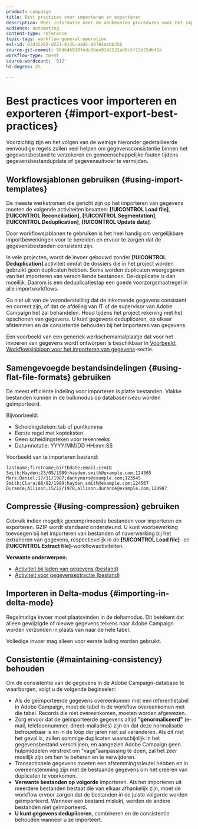 ```yaml
---
product: campaign
title: Best practices voor importeren en exporteren
description: Meer informatie over de aanbevolen procedures voor het importeren of exporteren van gegevens.
audience: automating
content-type: reference
topic-tags: workflow-general-operation
exl-id: 03d35202-d221-4136-aad4-00704aabb356
source-git-commit: 98d646919fedc66ee9145522ad0c5f15b25dbf2e
workflow-type: tm+mt
source-wordcount: '512'
ht-degree: 2%

---
```


# Best practices voor importeren en exporteren {#import-export-best-practices}

Voorzichtig zijn en het volgen van de weinige hieronder gedetailleerde eenvoudige regels zullen veel helpen om gegevensconsistentie binnen het gegevensbestand te verzekeren en gemeenschappelijke fouten tijdens gegevensbestandupdate of gegevensuitvoer te vermijden.

## Workflowsjablonen gebruiken {#using-import-templates}

De meeste werkstromen die gericht zijn op het importeren van gegevens moeten de volgende activiteiten bevatten: **[!UICONTROL Load file]**, **[!UICONTROL Reconciliation]**, **[!UICONTROL Segmentation]**, **[!UICONTROL Deduplication]**, **[!UICONTROL Update data]**.

Door workflowsjablonen te gebruiken is het heel handig om vergelijkbare importbewerkingen voor te bereiden en ervoor te zorgen dat de gegevensbestanden consistent zijn.

In vele projecten, wordt de invoer gebouwd zonder **[!UICONTROL Deduplication]** activiteit omdat de dossiers die in het project worden gebruikt geen duplicaten hebben. Soms worden duplicaten weergegeven van het importeren van verschillende bestanden. De-duplicatie is dan moeilijk. Daarom is een deduplicatiestap een goede voorzorgsmaatregel in alle importworkflows.

Ga niet uit van de veronderstelling dat de inkomende gegevens consistent en correct zijn, of dat de afdeling van IT of de supervisor van Adobe Campaign het zal behandelen. Houd tijdens het project rekening met het opschonen van gegevens. U kunt gegevens dedupliceren, op elkaar afstemmen en de consistentie behouden bij het importeren van gegevens.

Een voorbeeld van een generiek werkschemamalplaatje dat voor het invoeren van gegevens wordt ontworpen is beschikbaar in [Voorbeeld: Workflowsjabloon voor het importeren van gegevens](../../platform/using/creating-import-export-templates.md)-sectie.

## Samengevoegde bestandsindelingen {#using-flat-file-formats} gebruiken

De meest efficiënte indeling voor importeren is platte bestanden. Vlakke bestanden kunnen in de bulkmodus op databaseniveau worden geïmporteerd.

Bijvoorbeeld:

* Scheidingsteken: tab of puntkomma
* Eerste regel met kopteksten
* Geen scheidingsteken voor tekenreeks
* Datumnotatie: YYYY/MM/DD HH:mm:SS

Voorbeeld van te importeren bestand:

```
lastname;firstname;birthdate;email;crmID
Smith;Hayden;23/05/1989;hayden.smith@example.com;124365
Mars;Daniel;17/11/1987;dannymars@example.com;123545
Smith;Clara;08/02/1989;hayden.smith@example.com;124567
Durance;Allison;15/12/1978;allison.durance@example.com;120987
```

## Compressie {#using-compression} gebruiken

Gebruik indien mogelijk gecomprimeerde bestanden voor importeren en exporteren. GZIP wordt standaard ondersteund. U kunt voorbewerking toevoegen bij het importeren van bestanden of naverwerking bij het extraheren van gegevens, respectievelijk in de **[!UICONTROL Load file]**- en **[!UICONTROL Extract file]**-workflowactiviteiten.

**Verwante onderwerpen:**

* [Activiteit bij laden van gegevens (bestand)](../../workflow/using/data-loading--file-.md)
* [Activiteit voor gegevensextractie (bestand)](../../workflow/using/extraction--file-.md)

## Importeren in Delta-modus {#importing-in-delta-mode}

Regelmatige invoer moet plaatsvinden in de deltamodus. Dit betekent dat alleen gewijzigde of nieuwe gegevens telkens naar Adobe Campaign worden verzonden in plaats van naar de hele tabel.

Volledige invoer mag alleen voor eerste lading worden gebruikt.

## Consistentie {#maintaining-consistency} behouden

Om de consistentie van de gegevens in de Adobe Campaign-database te waarborgen, volgt u de volgende beginselen:

* Als de geïmporteerde gegevens overeenkomen met een referentietabel in Adobe Campaign, moet de tabel in de workflow overeenkomen met die tabel. Records die niet overeenkomen, moeten worden afgewezen.
* Zorg ervoor dat de geïmporteerde gegevens altijd **&quot;genormaliseerd&quot;** (e-mail, telefoonnummer, direct-mailadres) zijn en dat deze normalisatie betrouwbaar is en in de loop der jaren niet zal veranderen. Als dit niet het geval is, zullen sommige duplicaten waarschijnlijk in het gegevensbestand verschijnen, en aangezien Adobe Campaign geen hulpmiddelen verstrekt om &quot;vage&quot;aanpassing te doen, zal het zeer moeilijk zijn om hen te beheren en te verwijderen.
* Transactionele gegevens moeten een afstemmingssleutel hebben en in overeenstemming zijn met de bestaande gegevens om het creëren van duplicaten te voorkomen.
* **Verwante bestanden op volgorde** importeren. Als het importeren uit meerdere bestanden bestaat die van elkaar afhankelijk zijn, moet de workflow ervoor zorgen dat de bestanden in de juiste volgorde worden geïmporteerd. Wanneer een bestand mislukt, worden de andere bestanden niet geïmporteerd.
* **U kunt gegevens dedupliceren**, combineren en de consistentie behouden wanneer u ze importeert.
